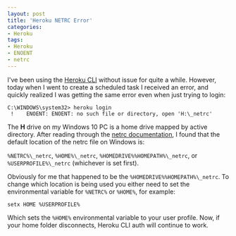 ```yaml
---
layout: post
title: 'Heroku NETRC Error'
categories:
- Heroku
tags:
- Heroku
- ENOENT
- netrc
---
```


I've been using the [Heroku CLI](https://devcenter.heroku.com/articles/heroku-cli) without issue for quite a while. However, today when I went to create a scheduled task I received an error, and quickly realized I was getting the same error even when just trying to login:

``` heroku
C:\WINDOWS\system32> heroku login
 !    ENOENT: ENOENT: no such file or directory, open 'H:\_netrc'
```

The **H** drive on my Windows 10 PC is a home drive mapped by active directory. After reading through the [netrc documentation](https://github.com/heroku/netrc), I found that the default location of the netrc file on Windows is:

```%NETRC%\_netrc```, ```%HOME%\_netrc```, ```%HOMEDRIVE%%HOMEPATH%\_netrc```, or ```%USERPROFILE%\_netrc``` (whichever is set first).

Obviously for me that happened to be the ```%HOMEDRIVE%%HOMEPATH%\_netrc```. To change which location is being used you either need to set the environmental variable for ```%NETRC%``` or ```%HOME%```, for example:

```
setx HOME %USERPROFILE%
```

Which sets the ```%HOME%``` environmental variable to your user profile. Now, if your home folder disconnects, Heroku CLI auth will continue to work.